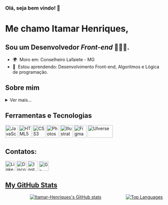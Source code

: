 ### Olá, seja bem vindo! 🫡

Me chamo Itamar Henriques,
==================================

Sou um Desenvolvedor <em>Front-end</em> 🧑🏻‍💻.
------------------------------
* 🌍  Moro em:  Conselheiro Lafaiete - MG
* 🌱  Estou aprendendo: Desenvolvimento Front-end, Algoritmos e Lógica de programação.



## Sobre mim

<details>
  <summary>Ver mais...</summary>

Meu nome é Itamar Henriques, tenho 20 anos e sou natural de Santana dos Montes. 

Considero-me uma pessoa tranquila, competente, metódica e proativa.

Tenho paixão por animes, leituras, cultura geek e, acima de tudo, pela programação. Desde minha infância, sempre tive o hábito de desmontar e remontar meus brinquedos e aparelhos eletrônicos, pois desejava compreender profundamente como funcionavam. Mesmo que muitas vezes eles não voltassem a funcionar, essa busca incessante por conhecimento sempre me instigou a entender os mecanismos por trás das coisas.

Esse espírito curioso não mudou na vida adulta, pois estou sempre buscando aprimorar minhas habilidades e técnicas. Utilizo o Google como meu professor e o editor de código como meu caderno de anotações.

No momento, estou focado em adquirir conhecimentos fundamentais para o desenvolvimento Front-end, com especial atenção para o aperfeiçoamento das habilidades em algoritmos e lógica de programação. Além disso, tenho planos de iniciar em breve uma graduação em Análise e Desenvolvimento de Sistemas (ADS).

Estou confiante e determinado a seguir um caminho promissor na área de tecnologia. Acredito que posso criar experiências de alta qualidade e soluções criativas para enfrentar desafios complexos, sempre abordando os problemas com cuidado e buscando as melhores soluções possíveis.

Compartilho da crença de que trocar ideias e soluções é essencial para nossa evolução. Estou decidido a aprender mais a cada dia em minha jornada como desenvolvedor e, no futuro, desejo ensinar e orientar iniciantes com base no que estou aprendendo atualmente.
</details>


## Ferramentas e Tecnologias
<div style="display: inline-block;" >
<img alt="JavaScript" src="https://cdn.jsdelivr.net/gh/devicons/devicon/icons/javascript/javascript-plain.svg" width="40" height="40"/>
<img alt="HTML5" src="https://cdn.jsdelivr.net/gh/devicons/devicon/icons/html5/html5-original.svg" width= "40" height= "40"/> 
<img alt="CSS3" src="https://cdn.jsdelivr.net/gh/devicons/devicon/icons/css3/css3-original.svg" width= "40" height= "40"/>
<img alt="Photoshop" src="https://raw.githubusercontent.com/danielcranney/readme-generator/main/public/icons/skills/photoshop-colored.svg" width= "40" height= "40"/>
<img alt="Illustrator" src="https://raw.githubusercontent.com/danielcranney/readme-generator/main/public/icons/skills/illustrator-colored.svg" width= "40" height= "40"/>
<img alt="Figma" src="https://raw.githubusercontent.com/danielcranney/readme-generator/main/public/icons/skills/figma-colored.svg" width= "40" height= "40"/>
  <img alt="UIverse" src="https://uiverse.io/build/_assets/logo-OR7QQX33.svg" width= "80" height= "40"/>
  
</div>


## Contatos:

<div style="display: inline-block;" >
<a target="_blank" rel="noreferrer" href="https://www.linkedin.com/in/itamar-henriques/" > <img alt="Linkedin" height="32" width="32" src="https://raw.githubusercontent.com/danielcranney/readme-generator/main/public/icons/socials/linkedin.svg"></a> 
<a target="_blank" rel="noreferrer" href="https://discord.com/users/itamar_henriques#3181"><img alt="Discord" height="32" width="32" src="https://raw.githubusercontent.com/danielcranney/readme-generator/main/public/icons/socials/discord.svg"></a>
<a target="_blank" rel="noreferrer" href="http://www.instagram.com/itamar._.henriques"><img alt="Instagram" height="32" width="32" src="https://raw.githubusercontent.com/danielcranney/readme-generator/main/public/icons/socials/instagram.svg"></a>
<a target="_blank" rel="noreferrer" href="mailto:itamar.henriques.r@gmail.com?subject=Contato pelo Github"><img alt="G-mail" width="31" height="31" src="https://img.icons8.com/color/31/gmail--v1.png" /></a>
<a target="_blank" rel="noreferrer" href="https://www.codepen.io/Itamar-Henriques-the-sans">
</div>


## My GitHub Stats
<div style="display: flex; justify-content: space-between;" >
<a href="http://www.github.com/Itamar-Henriques"><img src="https://github-readme-stats.vercel.app/api?username=Itamar-Henriques&show_icons=true&hide=&count_private=true&title_color=0891b2&text_color=ffffff&icon_color=0891b2&bg_color=1c1917&hide_border=true&show_icons=true" alt="Itamar-Henriques's GitHub stats" /></a>
<a href="https://github.com/Itamar-Henriques"><img src="https://github-readme-stats.vercel.app/api/top-langs/?username=Itamar-Henriques&langs_count=10&title_color=0891b2&text_color=ffffff&icon_color=0891b2&bg_color=1c1917&hide_border=true&locale=en&custom_title=Top%20%Languages" alt="Top Languages" /></a>
</div>
